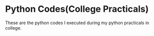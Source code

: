 # Python Codes(College Practicals)
These are the python codes I executed during my python practicals in college. 
